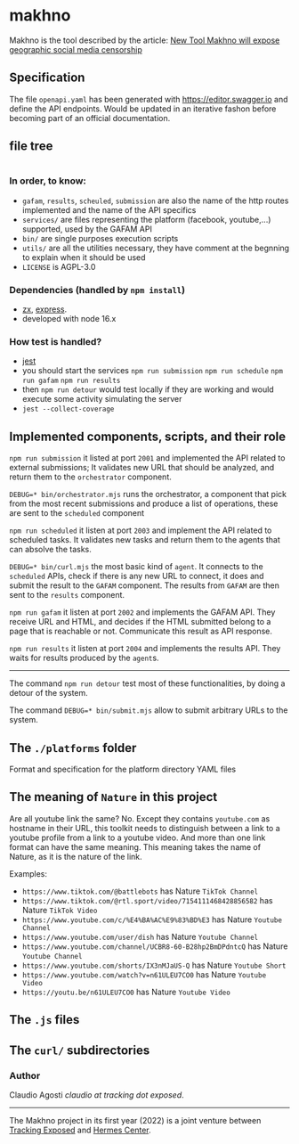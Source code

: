 # makhno

Makhno is the tool described by the article: [New Tool Makhno will expose geographic social media censorship](https://foundation.mozilla.org/en/blog/new-tool-makhno-will-expose-geographic-social-media-censorship/)

## Specification

The file `openapi.yaml` has been generated with https://editor.swagger.io and define the API endpoints. Would be updated in an iterative fashon before becoming part of an official documentation.

## file tree

```

```

### In order, to know:

* `gafam`, `results`, `scheuled`, `submission` are also the name of the http routes implemented and the name of the API specifics
* `services/` are files representing the platform (facebook, youtube,...) supported, used by the GAFAM API
* `bin/` are single purposes execution scripts
* `utils/` are all the utilities necessary, they have comment at the begnning to explain when it should be used
* `LICENSE` is AGPL-3.0

### Dependencies (handled by `npm install`)

* [zx](https://github.com/google/zx), [express](https://expressjs.com/).
* developed with node 16.x

### How test is handled? 

* [jest](https://jestjs.io/)
* you should start the services `npm run submission` `npm run schedule` `npm run gafam` `npm run results`
* then `npm run detour` would test locally if they are working and would execute some activity simulating the server
* `jest --collect-coverage`

## Implemented components, scripts, and their role

`npm run submission` it listed at port `2001` and implemented the API related to external submissions; It validates new URL that should be analyzed, and return them to the `orchestrator` component.

`DEBUG=* bin/orchestrator.mjs` runs the orchestrator, a component that pick from the most recent submissions and produce a list of operations, these are sent to the `scheduled` component

`npm run scheduled` it listen at port `2003` and implement the API related to scheduled tasks. It validates new tasks and return them to the agents that can absolve the tasks.

`DEBUG=* bin/curl.mjs` the most basic kind of `agent`. It connects to the `scheduled` APIs, check if there is any new URL to connect, it does and submit the result to the `GAFAM` component. The results from `GAFAM` are then sent to the `results` component.

`npm run gafam` it listen at port `2002` and implements the GAFAM API. They receive URL and HTML, and decides if the HTML submitted belong to a page that is reachable or not. Communicate this result as API response.

`npm run results` it listen at port `2004` and implements the results API. They waits for results produced by the `agent`s.

---

The command `npm run detour` test most of these functionalities, by doing a detour of the system.

The command `DEBUG=* bin/submit.mjs` allow to submit arbitrary URLs to the system.

## The `./platforms` folder 

Format and specification for the platform directory YAML files

## The meaning of `Nature` in this project

Are all youtube link the same? No. Except they contains `youtube.com` as hostname in their URL, this toolkit needs to distinguish between a link to a youtube profile from a link to a youtube video. And more than one link format can have the same meaning. This meaning takes the name of Nature, as it is the nature of the link.

Examples:

* `https://www.tiktok.com/@battlebots` has Nature `TikTok Channel`
* `https://www.tiktok.com/@rtl.sport/video/7154111468428856582` has Nature `TikTok Video`
* `https://www.youtube.com/c/%E4%BA%AC%E9%83%BD%E3` has Nature `Youtube Channel`
* `https://www.youtube.com/user/dish` has Nature `Youtube Channel`
* `https://www.youtube.com/channel/UCBR8-60-B28hp2BmDPdntcQ` has Nature `Youtube Channel`
* `https://www.youtube.com/shorts/IX3nMJaUS-Q` has Nature `Youtube Short`
* `https://www.youtube.com/watch?v=n61ULEU7CO0` has Nature `Youtube Video`
* `https://youtu.be/n61ULEU7CO0` has Nature `Youtube Video`

## The `.js` files

## The `curl/` subdirectories


### Author

Claudio Agosti _claudio at tracking dot exposed_.

---

The Makhno project in its first year (2022) is a joint venture between [Tracking Exposed](https://tracking.exposed) and [Hermes Center](https://hermescenter.org).
